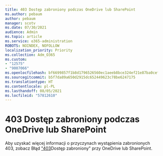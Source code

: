 ```yaml
---
title: 403 Dostęp zabroniony podczas OneDrive lub SharePoint
ms.author: pebaum
author: pebaum
manager: scotv
ms.date: 07/30/2021
audience: Admin
ms.topic: article
ms.service: o365-administration
ROBOTS: NOINDEX, NOFOLLOW
localization_priority: Priority
ms.collection: Adm_O365
ms.custom:
- "12575"
- "9007066"
ms.openlocfilehash: bf6699857f1b8d1796526560ec1aeeb8bce324ef21e87ba0cefa6c3da57e32d3
ms.sourcegitcommit: b5f7da89a650d2915dc652449623c78be6247175
ms.translationtype: HT
ms.contentlocale: pl-PL
ms.lasthandoff: 08/05/2021
ms.locfileid: "57812610"
---
```

# <a name="403-forbidden-error-on-onedrive-or-sharepoint"></a>403 Dostęp zabroniony podczas OneDrive lub SharePoint

Aby uzyskać więcej informacji o przyczynach wystąpienia zabronionych 403, zobacz Błąd ["403](/sharepoint/troubleshoot/sharing-and-permissions/error-403-forbidden)Dostęp zabroniony" przy OneDrive lub SharePoint.